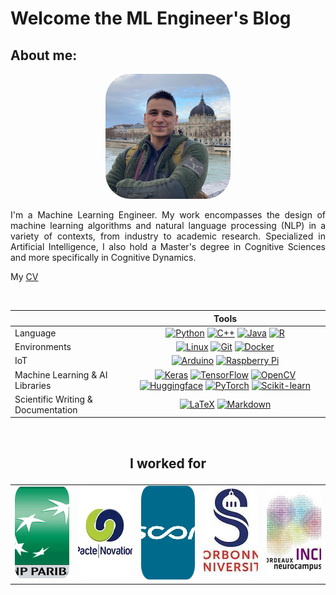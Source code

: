 <style>
  .logo {
    width: 150px;
    height: 150px;
    border-radius: 15%;
    object-fit: cover;
  }
  .pp {
    width: 200px;
    height: 200px;
    border-radius: 20%;
    object-fit: cover;
  }
</style>

<script data-goatcounter="https://sebdtsci.goatcounter.com/count"
        async src="https://gc.zgo.at/count.js"></script>

# Welcome the ML Engineer's Blog

## About me:
<div align="center">
<img class="pp" src="images/pp.jpg" alt="Me" width="150px"/>
</div>

<p>
</p>

<div style="text-align: justify">
I'm a Machine Learning Engineer. My work encompasses the design of machine learning algorithms and natural language processing (NLP) in a variety of contexts, from industry to academic research. Specialized in Artificial Intelligence, I also hold a Master's degree in Cognitive Sciences and more specifically in Cognitive Dynamics. 
</div>

My [CV](https://github.com/sebDtSci/sebDtSci/blob/main/cv2.pdf)

&nbsp;
&nbsp;

| |Tools| 
| :--------------- |:---------------:| 
| Language | [![Python](https://img.shields.io/badge/Python-black?style=flat&logo=python)](https://www.python.org/) [![C++](https://img.shields.io/badge/C++-black?style=flat&logo=c%2B%2B)]() [![Java](https://img.shields.io/badge/Java-black?style=flat&logo=java)](https://www.java.com/) [![R](https://img.shields.io/badge/R-black?style=flat&logo=r)](https://cran.r-project.org/)|
| Environments | [![Linux](https://img.shields.io/badge/Linux-black?style=flat&logo=linux)](https://www.linux.org/) [![Git](https://img.shields.io/badge/Git-black?style=flat&logo=git)](https://git-scm.com/) [![Docker](https://img.shields.io/badge/Docker-black?style=flat&logo=docker)](https://www.docker.com/) |
| IoT | [![Arduino](https://img.shields.io/badge/Arduino-black?style=flat&logo=arduino)](https://www.arduino.cc/) [![Raspberry Pi](https://img.shields.io/badge/Raspberry%20Pi-black?style=flat&logo=raspberry-pi)](https://www.raspberrypi.org/) |
| Machine Learning & AI Libraries |[![Keras](https://img.shields.io/badge/Keras-black?style=flat&logo=keras)](https://keras.io/) [![TensorFlow](https://img.shields.io/badge/TensorFlow-black?style=flat&logo=tensorflow)](https://www.tensorflow.org/) [![OpenCV](https://img.shields.io/badge/OpenCV-black?style=flat&logo=opencv)](https://opencv.org/) [![Huggingface](https://img.shields.io/badge/Hugging_Face-black?style=flat&logo=huggingface)](https://huggingface.co/) [![PyTorch](https://img.shields.io/badge/PyTorch-black?style=flat&logo=pytorch)](https://pytorch.org/) [![Scikit-learn](https://img.shields.io/badge/Scikit_learn-black?style=flat&logo=scikit-learn)](https://scikit-learn.org/)|
| Scientific Writing & Documentation | [![LaTeX](https://img.shields.io/badge/LaTeX-black?style=flat&logo=latex)](https://www.latex-project.org/) [![Markdown](https://img.shields.io/badge/Markdown-black?style=flat&logo=markdown)]() |

&nbsp;
&nbsp;

## <p align="center"> I worked for </p>

<table>
  <tr>
    <td align="center">
      <img class="logo" src="images/bnp.jpeg" alt="BNP" width="150px"/>
    </td>
    <td align="center">
      <img class="logo" src="images/download.webp" alt="Pacte Novation" width="150px"/>
    </td>
    <td align="center">
      <img class="logo" src="images/téléchargement.webp" alt="SCOR" width="150px"/>
    </td>
    <td align="center">
      <img class="logo" src="images/download.jfif" alt="Sorbonne Université" width="150px"/>
    </td>
    <td align="center">
      <img class="logo" src="images/incia-300x270.jpg" alt="INCIA" width="150px"/>
    </td>
  </tr>
</table>






<!-- For full documentation visit [mkdocs.org](https://www.mkdocs.org). -->


<!-- ## Commands

* `mkdocs new [dir-name]` - Create a new project.
* `mkdocs serve` - Start the live-reloading docs server.
* `mkdocs build` - Build the documentation site.
* `mkdocs -h` - Print help message and exit.

## Project layout

    mkdocs.yml    # The configuration file.
    docs/
        index.md  # The documentation homepage.
        ...       # Other markdown pages, images and other files. -->
